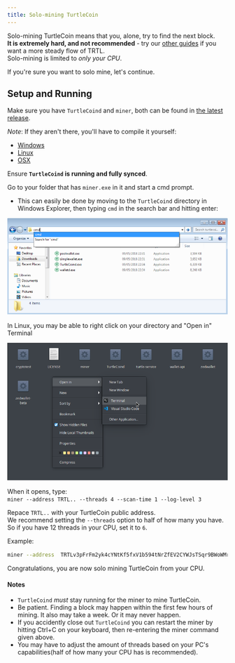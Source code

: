 ```yaml
---
title: Solo-mining TurtleCoin
---
```


Solo-mining TurtleCoin means that you, alone, try to find the next block.  
**It is extremely hard, and not recommended** - try our [other guides](Mining) if you want a more steady flow of TRTL.  
Solo-mining is limited to *only your CPU*.

If you're sure you want to solo mine, let's continue.

## Setup and Running

Make sure you have  `TurtleCoind` and `miner`, both can be found in [the latest release](http://latest.turtlecoin.lol).    

*Note*: If they aren't there, you'll have to compile it yourself:

* [Windows](https://github.com/turtlecoin/turtlecoin#windows)
* [Linux](https://github.com/turtlecoin/turtlecoin#linux)
* [OSX](https://github.com/turtlecoin/turtlecoin#osxapple-using-clang)

Ensure **`TurtleCoind` is running and fully synced**.

Go to your folder that has `miner.exe` in it and start a cmd prompt.  

- This can easily be done by moving to the `TurtleCoind` directory in Windows Explorer, then typing `cmd` in the search bar and hitting enter:

![opening win cmd](../../assets/opening-win-cmd.png)

In Linux, you may be able to right click on your directory and "Open in" Terminal

![opening linux cmd](../../assets/opening-linux-cmd.png)

When it opens, type:  
`miner --address TRTL.. --threads 4 --scan-time 1 --log-level 3`

Repace `TRTL..` with your TurtleCoin public address.  
We recommend setting the `--threads` option to half of how many you have. So if you have 12 threads in your CPU, set it to `6`.  

Example:  
```bash
miner --address  TRTLv3pFrFm2yk4cYNtKf5fxV1b594tNrZfEV2CYWJsTSqr9BWoWMrUNpQaeD9StrzQrxpRQKPCdd1FfvT6D6dAg4pY6iB7sqsG --threads 4 --scan-time 1 --log-level 3
```

Congratulations, you are now solo mining TurtleCoin from your CPU.

#### Notes

* `TurtleCoind` *must* stay running for the miner to mine TurtleCoin.  
* Be patient. Finding a block may happen within the first few hours of mining. It also may take a week. Or it may never happen.  
* If you accidently close out `TurtleCoind` you can restart the miner by hitting Ctrl+C on your keyboard, then re-entering the miner command given above.  
* You may have to adjust the amount of threads based on your PC's capabilities(half of how many your CPU has is recommended).
